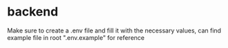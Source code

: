 # backend

Make sure to create a .env file and fill it with the necessary values, can find example file in root ".env.example" for reference
